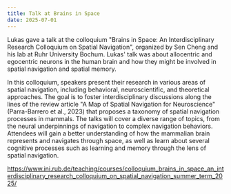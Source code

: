 ```yaml
---
title: Talk at Brains in Space
date: 2025-07-01
---
```


Lukas gave a talk at the colloquium "Brains in Space: An Interdisciplinary Research Colloquium on Spatial Navigation", organized by Sen Cheng and his lab at Ruhr University Bochum. Lukas' talk was about allocentric and egocentric neurons in the human brain and how they might be involved in spatial navigation and spatial memory.

<!--more-->

In this colloquium, speakers present their research in various areas of spatial navigation, including behavioral, neuroscientific, and theoretical approaches. The goal is to foster interdisciplinary discussions along the lines of the review article "A Map of Spatial Navigation for Neuroscience" (Parra-Barrero et al., 2023) that proposes a taxonomy of spatial navigation processes in mammals. The talks will cover a diverse range of topics, from the neural underpinnings of navigation to complex navigation behaviors. Attendees will gain a better understanding of how the mammalian brain represents and navigates through space, as well as learn about several cognitive processes such as learning and memory through the lens of spatial navigation.

https://www.ini.rub.de/teaching/courses/colloquium_brains_in_space_an_interdisciplinary_research_colloquium_on_spatial_navigation_summer_term_2025/
